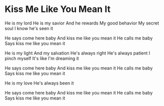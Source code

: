 # Kiss Me Like You Mean It

He is my lord
He is my savior
And he rewards
My good behavior
My secret soul
I know he's seen it

He says come here baby
And kiss me like you mean it
He calls me baby
Says kiss me like you mean it

He is my light
And my salvation
He's always right
He's always patient
I pinch myself
It's like I'm dreaming it 

He says come here baby
And kiss me like you mean it
He calls me baby
Says kiss me like you mean it

He is my love
He's always been it

He says come here baby
And kiss me like you mean it
He calls me baby
Says kiss me like you mean it
